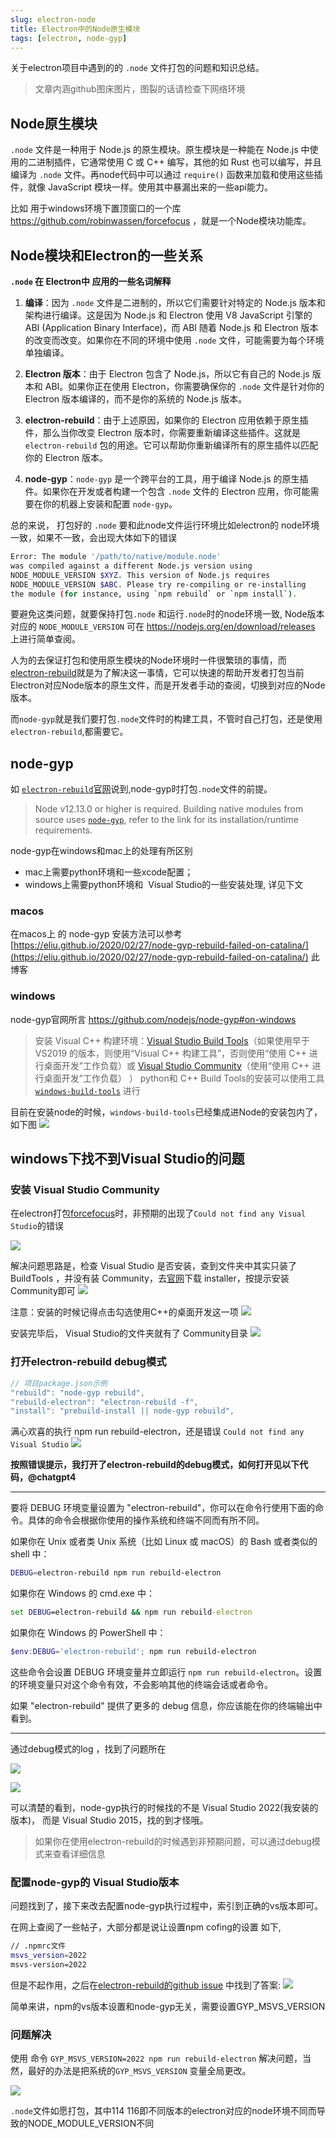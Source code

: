 ```yaml
---
slug: electron-node
title: Electron中的Node原生模块
tags: [electron, node-gyp]
---
```

关于electron项目中遇到的的 `.node` 文件打包的问题和知识总结。
<!--truncate-->



> 文章内涵github图床图片，图裂的话请检查下网络环境

## Node原生模块

`.node` 文件是一种用于 Node.js 的原生模块。原生模块是一种能在 Node.js 中使用的二进制插件，它通常使用 C 或 C++ 编写，其他的如 Rust 也可以编写，并且编译为 `.node` 文件。再node代码中可以通过 `require()` 函数来加载和使用这些插件，就像 JavaScript 模块一样。使用其中暴漏出来的一些api能力。

比如 用于windows环境下置顶窗口的一个库 https://github.com/robinwassen/forcefocus ，就是一个Node模块功能库。


## Node模块和Electron的一些关系

**`.node`  在 Electron中 应用的一些名词解释**
1. **编译**：因为 `.node` 文件是二进制的，所以它们需要针对特定的 Node.js 版本和架构进行编译。这是因为 Node.js 和 Electron 使用 V8 JavaScript 引擎的 ABI (Application Binary Interface)，而 ABI 随着 Node.js 和 Electron 版本的改变而改变。如果你在不同的环境中使用 `.node` 文件，可能需要为每个环境单独编译。
    
2. **Electron 版本**：由于 Electron 包含了 Node.js，所以它有自己的 Node.js 版本和 ABI。如果你正在使用 Electron，你需要确保你的 `.node` 文件是针对你的 Electron 版本编译的，而不是你的系统的 Node.js 版本。
    
3. **electron-rebuild**：由于上述原因，如果你的 Electron 应用依赖于原生插件，那么当你改变 Electron 版本时，你需要重新编译这些插件。这就是 `electron-rebuild` 包的用途。它可以帮助你重新编译所有的原生插件以匹配你的 Electron 版本。
    
4. **node-gyp**：`node-gyp` 是一个跨平台的工具，用于编译 Node.js 的原生插件。如果你在开发或者构建一个包含 `.node` 文件的 Electron 应用，你可能需要在你的机器上安装和配置 `node-gyp`。

总的来说， 打包好的 `.node` 要和此node文件运行环境比如electron的 node环境一致，如果不一致，会出现大体如下的错误
```bash
Error: The module '/path/to/native/module.node'
was compiled against a different Node.js version using
NODE_MODULE_VERSION $XYZ. This version of Node.js requires
NODE_MODULE_VERSION $ABC. Please try re-compiling or re-installing
the module (for instance, using `npm rebuild` or `npm install`).
```


要避免这类问题，就要保持打包`.node` 和运行`.node`时的node环境一致, Node版本对应的 `NODE_MODULE_VERSION` 可在 https://nodejs.org/en/download/releases 上进行简单查阅。

人为的去保证打包和使用原生模块的Node环境时一件很繁琐的事情，而 [electron-rebuild](https://github.com/electron/rebuild)就是为了解决这一事情，它可以快速的帮助开发者打包当前Electron对应Node版本的原生文件，而是开发者手动的查阅，切换到对应的Node版本。

而`node-gyp`就是我们要打包`.node`文件时的构建工具，不管时自己打包，还是使用`electron-rebuild`,都需要它。

## node-gyp

如 [`electron-rebuild`官网](https://github.com/electron/rebuild#what-are-the-requirements)说到,node-gyp时打包`.node`文件的前提。

> Node v12.13.0 or higher is required. Building native modules from source uses [`node-gyp`](https://github.com/nodejs/node-gyp#installation), refer to the link for its installation/runtime requirements.

node-gyp在windows和mac上的处理有所区别
- mac上需要python环境和一些xcode配置；
- windows上需要python环境和  Visual Studio的一些安装处理, 详见下文

### macos
在macos上 的 node-gyp 安装方法可以参考 [https://eliu.github.io/2020/02/27/node-gyp-rebuild-failed-on-catalina/](https://eliu.github.io/2020/02/27/node-gyp-rebuild-failed-on-catalina/) 此博客

### windows
node-gyp官网所言 https://github.com/nodejs/node-gyp#on-windows
>  安装 Visual C++ 构建环境：[Visual Studio Build Tools](https://visualstudio.microsoft.com/thank-you-downloading-visual-studio/?sku=BuildTools)（如果使用早于 VS2019 的版本，则使用“Visual C++ 构建工具”，否则使用“使用 C++ 进行桌面开发”工作负载）或 [Visual Studio Community](https://visualstudio.microsoft.com/thank-you-downloading-visual-studio/?sku=Community)（使用“使用 C++ 进行桌面开发”工作负载） ）
python和 C++ Build Tools的安装可以使用工具 [`windows-build-tools`](https://github.com/nodejs/node-gyp#on-windows) 进行

目前在安装node的时候，`windows-build-tools`已经集成进Node的安装包内了，如下图
![](https://raw.githubusercontent.com/fatakong/imgs/master/2023/image-20230719173204679.png)

## windows下找不到Visual Studio的问题
### 安装 Visual Studio Community
在electron打包[forcefocus](https://github.com/robinwassen/forcefocus)时，非预期的出现了`Could not find any Visual Studio`的错误

![](https://raw.githubusercontent.com/fatakong/imgs/master/2023/image-20230719175038188.png)

解决问题思路是，检查  Visual Studio 是否安装，查到文件夹中其实只装了 BuildTools ，并没有装 Community，去[官网](https://visualstudio.microsoft.com/zh-hans/thank-you-downloading-visual-studio/?sku=Community)下载 installer，按提示安装Community即可
![](https://raw.githubusercontent.com/fatakong/imgs/master/2023/image-20230719175359084.png)

注意：安装的时候记得点击勾选使用C++的桌面开发这一项
![](https://raw.githubusercontent.com/fatakong/imgs/master/2023/image-20230719175437146.png)

安装完毕后， Visual Studio的文件夹就有了 Community目录 
![](https://raw.githubusercontent.com/fatakong/imgs/master/2023/image-20230719175511892.png)

### 打开electron-rebuild debug模式
```js
// 项目package.json示例
"rebuild": "node-gyp rebuild",
"rebuild-electron": "electron-rebuild -f",
"install": "prebuild-install || node-gyp rebuild",   
```
满心欢喜的执行 npm run rebuild-electron，还是错误 `Could not find any Visual Studio`
![](https://raw.githubusercontent.com/fatakong/imgs/master/2023/image-20230719175736289.png)

**按照错误提示，我打开了electron-rebuild的debug模式，如何打开见以下代码，@chatgpt4**

-----------

要将 DEBUG 环境变量设置为 "electron-rebuild"，你可以在命令行使用下面的命令。具体的命令会根据你使用的操作系统和终端不同而有所不同。

如果你在 Unix 或者类 Unix 系统（比如 Linux 或 macOS）的 Bash 或者类似的 shell 中：

```bash
DEBUG=electron-rebuild npm run rebuild-electron
```

如果你在 Windows 的 cmd.exe 中：

```cmd
set DEBUG=electron-rebuild && npm run rebuild-electron
```

如果你在 Windows 的 PowerShell 中：

```powershell
$env:DEBUG='electron-rebuild'; npm run rebuild-electron
```

这些命令会设置 DEBUG 环境变量并立即运行 `npm run rebuild-electron`。设置的环境变量只对这个命令有效，不会影响其他的终端会话或者命令。

如果 "electron-rebuild" 提供了更多的 debug 信息，你应该能在你的终端输出中看到。

----------
通过debug模式的log ，找到了问题所在

![](https://raw.githubusercontent.com/fatakong/imgs/master/2023/image-20230719180017867.png)



![](https://raw.githubusercontent.com/fatakong/imgs/master/2023/image-20230719180033651.png)

可以清楚的看到，node-gyp执行的时候找的不是 Visual Studio 2022(我安装的版本)， 而是  Visual Studio 2015，找的到才怪哦。

> 如果你在使用electron-rebuild的时候遇到非预期问题，可以通过debug模式来查看详细信息

### 配置node-gyp的 Visual Studio版本
问题找到了，接下来改去配置node-gyp执行过程中，索引到正确的vs版本即可。

在网上查阅了一些帖子，大部分都是说让设置npm cofing的设置 如下,
```bash
// .npmrc文件
msvs_version=2022
msvs-version=2022
```

但是不起作用，之后在[electron-rebuild的github issue](https://github.com/electron/rebuild/issues/221) 中找到了答案:
![](https://raw.githubusercontent.com/fatakong/imgs/master/2023/image-20230719180930759.png)

简单来讲，npm的vs版本设置和node-gyp无关，需要设置GYP_MSVS_VERSION

### 问题解决

使用 命令 `GYP_MSVS_VERSION=2022 npm run rebuild-electron` 解决问题，当然，最好的办法是把系统的`GYP_MSVS_VERSION` 变量全局更改。

![](https://raw.githubusercontent.com/fatakong/imgs/master/2023/image-20230719181326579.png)

`.node`文件如愿打包，其中114 116即不同版本的electron对应的node环境不同而导致的NODE_MODULE_VERSION不同
